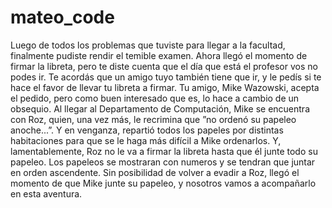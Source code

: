 # mateo_code
Luego de todos los problemas que tuviste para llegar a la facultad, finalmente pudiste rendir el temible examen. Ahora
llegó el momento de firmar la libreta, pero te diste cuenta que el día que está el profesor vos no podes ir. Te acordás
que un amigo tuyo también tiene que ir, y le pedís si te hace el favor de llevar tu libreta a firmar.
Tu amigo, Mike Wazowski, acepta el pedido, pero como buen interesado que es, lo hace a cambio de un obsequio.
Al llegar al Departamento de Computación, Mike se encuentra con Roz, quien, una vez más, le recrimina que ”no
ordenó su papeleo anoche...”. Y en venganza, repartió todos los papeles por distintas habitaciones para que se le
haga más difícil a Mike ordenarlos. Y, lamentablemente, Roz no le va a firmar la libreta hasta que él junte todo su
papeleo. Los papeleos se mostraran con numeros y se tendran que juntar en orden ascendente.
Sin posibilidad de volver a evadir a Roz, llegó el momento de que Mike junte su papeleo, y nosotros vamos a
acompañarlo en esta aventura.
